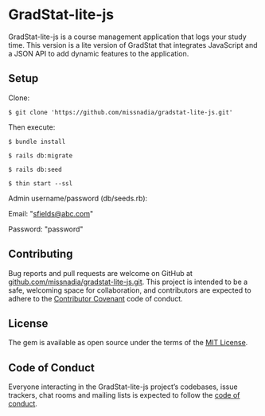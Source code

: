 # GradStat-lite-js

GradStat-lite-js is a course management application that logs your study time. This version is a lite version of GradStat that integrates JavaScript and a JSON API to add dynamic features to the application.

## Setup

Clone:

`$ git clone 'https://github.com/missnadia/gradstat-lite-js.git'`

Then execute:

`$ bundle install`

`$ rails db:migrate`

`$ rails db:seed`

`$ thin start --ssl`

Admin username/password (db/seeds.rb):

Email: "sfields@abc.com"

Password: "password"

## Contributing

Bug reports and pull requests are welcome on GitHub at [github.com/missnadia/gradstat-lite-js.git](https://github.com/missnadia/gradstat-lite-js.git). This project is intended to be a safe, welcoming space for collaboration, and contributors are expected to adhere to the [Contributor Covenant](http://contributor-covenant.org) code of conduct.

## License

The gem is available as open source under the terms of the [MIT License](https://opensource.org/licenses/MIT).

## Code of Conduct

Everyone interacting in the GradStat-lite-js project’s codebases, issue trackers, chat rooms and mailing lists is expected to follow the [code of conduct](https://github.com/missnadia/gradstat-lite-js/blob/master/CODE_OF_CONDUCT.md).

